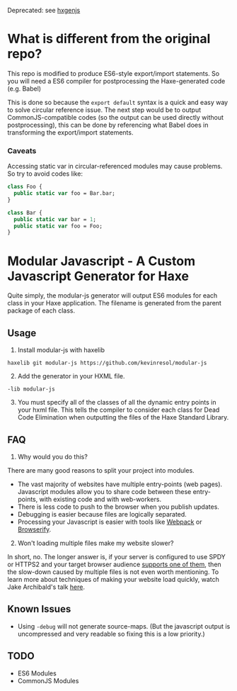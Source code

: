 Deprecated: see [hxgenjs](https://github.com/kevinresol/hxgenjs)

# What is different from the original repo?

This repo is modified to produce ES6-style export/import statements. 
So you will need a ES6 compiler for postprocessing the Haxe-generated code (e.g. Babel)

This is done so because the `export default` syntax is a quick and easy way to solve circular reference issue.
The next step would be to output CommonJS-compatible codes (so the output can be used directly without postprocessing),
this can be done by referencing what Babel does in transforming the export/import statements.

### Caveats

Accessing static var in circular-referenced modules may cause problems. So try to avoid codes like:

```haxe
class Foo {
  public static var foo = Bar.bar;
}

class Bar {
  public static var bar = 1;
  public static var foo = Foo;
}
```

# Modular Javascript - A Custom Javascript Generator for Haxe

Quite simply, the modular-js generator will output ES6 modules for each class in your Haxe application.  The filename is generated from the parent package of each class.

## Usage

1. Install modular-js with haxelib

  ```
  haxelib git modular-js https://github.com/kevinresol/modular-js
  ```

2. Add the generator in your HXML file.

  ```
  -lib modular-js
  ```

3. You must specify all of the classes of all the dynamic entry points in your hxml file. This tells the compiler to consider each class for Dead Code Elimination when outputting the files of the Haxe Standard Library.

## FAQ

1. Why would you do this?

  There are many good reasons to split your project into modules.

  - The vast majority of websites have multiple entry-points (web pages). Javascript modules allow you to share code between these entry-points, with existing code and with web-workers.
  - There is less code to push to the browser when you publish updates.
  - Debugging is easier because files are logically separated.
  - Processing your Javascript is easier with tools like [Webpack](http://webpack.github.io/) or [Browserify](http://browserify.org/).

2. Won't loading multiple files make my website slower?

  In short, no.  The longer answer is, if your server is configured to use SPDY or HTTPS2 and your target browser audience [supports one of them](http://caniuse.com/#feat=spdy), then the slow-down caused by multiple files is not even worth mentioning. To learn more about techniques of making your website load quickly, watch Jake Archibald's talk [here](https://vimeo.com/125479288).

## Known Issues

- Using `-debug` will not generate source-maps. (But the javascript output is uncompressed and
  very readable so fixing this is a low priority.)

## TODO

 - ES6 Modules
 - CommonJS Modules
